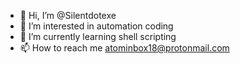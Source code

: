 - 👋 Hi, I’m @Silentdotexe
- 👀 I’m interested in automation coding 
- 🌱 I’m currently learning shell scripting
- 📫 How to reach me atominbox18@protonmail.com

<!---
Silentdotexe/Silentdotexe is a ✨ special ✨ repository because its `README.md` (this file) appears on your GitHub profile.
You can click the Preview link to take a look at your changes.
--->

